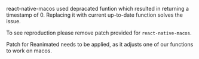 react-native-macos used depracated funtion which resulted in returning a timestamp of 0. Replacing it with current up-to-date function solves the issue.

To see reproduction please remove patch provided for `react-native-macos`.


Patch for Reanimated needs to be applied, as it adjusts one of our functions to work on macos.
